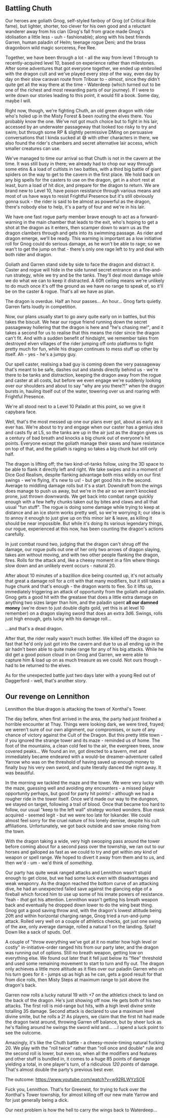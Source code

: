 ## Battling Chuth

Our heroes are goliath Gnog, self-styled fanboy of Grog (of Critical Role fame), but lighter, shorter, too clever for his own good and a reluctant wanderer away from his clan (Grog's fall from grace made Gnog's idolisation a little less - uuh - fashionable); along with his best friends Garren, human paladin of Helm; teenage rogue Deni; and the brass dragonborn wild magic sorceress, Fee Ree.

Together, we have been through a lot - all the way from level 1 through to recently-acquired level 10, based on experience rather than milestones. After some adventures that got everyone together, we ended up embroiled with the dragon cult and we've played every step of the way, even day by day on their slow caravan route from Triboar to - *almost*, since they didn't quite get all the way there at the time - Waterdeep (which turned out to be one of the richest and most rewarding parts of our journey). If I were to write down our stories leading to this point, it would fill a book. Some day, maybe I will.

Right now, though, we're fighting Chuth, an old green dragon with rider who's holed up in the Misty Forest & been routing the elves there. You probably know the one. We've not got much choice but to fight in his lair, accessed by an underwater passageway that looked too risky to try and swim; but through some RP & slightly permissive DMing on persuasive conversations that I kinda sucked at 😅 with other characters in there, we also found the rider's chambers and secret alternative lair access, which smaller creatures can use.

We've managed to time our arrival so that Chuth is not in the cavern at the time. It was still busy in there; we already had to chop our way through some etins & a load of cultists in two battles, with a third big battle of giant spiders on the way to get to the cavern in the first place. We hold back on any big spells for the casters to use on the dragon, get in a short rest at least, burn a load of hit dice, and prepare for the dragon to return. We are brand new to Level 10, have poison resistance through various means and most of us have ways to resist Frightful Presence but it's still obviously gonna suck - the rider is said to be almost as powerful as the dragon, there's nobody else to help, it's a party of four and we're in his lair.

We have one fast rogue party member brave enough to act as a forward-warning in the main chamber that leads to the exit, who's hoping to get a shot at the dragon as it enters, then scamper down to warn us as the dragon clambers through and gets into its swimming passage. As rider and dragon emerge, we'll be ready. This warning is important as a low initiative roll for Gnog could do serious damage, as he won't be able to rage; so we wan't to get the jump on that - there's only one rage left to try and deal with both rider and dragon.

Goliath and Garren stand side by side to face the dragon and distract it. Caster and rogue will hide in the side tunnel secret entrance on a fire-and-run strategy, while we try and be the tanks. They'll deal most damage while we do what we can to keep it distracted. A 60ft ceiling means we're unlikely to do much once it's off the ground as we have no range to speak of, so it'll be on the caster & rogue. That's all we have as plan.

The dragon is overdue. Half an hour passes... An hour... Gnog farts quietly. Garren farts loudly in competition.

Now, our plans usually start to go awry quite early on in battles, but this takes the biscuit. We hear our rogue friend running down the secret passageway hollering that the dragon is here and "he's chasing me!", and it takes a second for us to realise that this means the rider since the dragon can't fit. And with a sudden benefit of hindsight, we remember tales from destroyed elven villages of the rider jumping off onto platforms to fight pretty much for fun, while his dragon continues to mess stuff up other by itself. Ah - yes - he's a jumpy guy.

Our spell caster, realising a bad guy is coming down the very passageway that's meant to be safe, dashes out and stands directly behind us - we're there to be tanks and distraction, keeping the dragon away from the rogue and caster at all costs, but before we even engage we're suddenly looking over our shoulders and about to say "why are you there?!" when the dragon bursts in, hauling itself out of the water, towering over us and roaring with Frightful Presence.

We're all stood next to a Level 10 Paladin at this point, so we give it capybara face.

Well, that's the most messed up one our plans ever got, about as early as it ever has. We're about to try and engage when our caster has a genius idea and casts fly at L5, so the tanks are up in the air just as the dragon gives us a century of bad breath and knocks a big chunk out of everyone's hit points. Everyone except the goliath manage their saves and have resistance on top of that, and the goliath is raging so takes a big chunk but still only half.

The dragon is lifting off; the two kind-of-tanks follow, using the 3D space to be able to flank it directly left and right. We take swipes and in a moment of Dice God Realism, despite flanking advantage both miss wildly on our first swings - we're flying, it's new to us! - but get good hits in the second. Average to middling damage rolls but it's a start. Downdraft from the wings does manage to push us away, but we're in the air so we aren't knocked prone, just thrown downwards. We get back into combat range quickly enough with a few hefty chunks taken out by bites and claws and all that usual "fun stuff". The rogue is doing some damage while trying to keep at distance and an ice storm works pretty well, so we're worrying it; our idea is to annoy it enough to just give up on this minor lair & leave, as killing it should be near impossible. But while it's doing its various legendary things, our rogue, experienced at this now, has been counting the dragon's actions carefully.

In just combat round two, judging that the dragon can't shrug off the damage, our rogue pulls out one of her only two arrows of dragon slaying, takes aim without moving, and with two other people flanking the dragon, fires. Rolls for the attack and, like a cheesy moment in a film where things slow down and an unlikely event occurs - natural 20.

After about 10 minutes of a bazillion dice being counted up, it's not actually that great a damage roll for a crit with that many modifiers, but it still takes a huge chunk and that's enough - the dragon wants to flee. So it lifts up, immediately triggering an attack of opportunity from the goliath and paladin. Gnog gets a good hit with the greataxe that does a little extra damage on anything two sizes larger than him, and the paladin spent **all our damned money** (we're down to just double digits gold, yet this is at level 10 remember) on a dragon slaying sword that does an extra 3d6. Swings, rolls just high enough, gets lucky with his damage roll...

...and that's a dead dragon.

After that, the rider really wasn't much bother. We killed off the dragon so fast that he'd only just got into the cavern and due to us all ending up in the air hadn't been able to quite make range for any of his big attacks. While he did get a good poison cloud in on Gnog and Garren, we were able to capture him & load up on as much treasure as we could. Not ours though - had to be returned to the elves.

As for the unexpected battle just two days later with a young Red out of Daggerford - well, that's another story.



## Our revenge on Lennithon

Lennithon the blue dragon is attacking the town of Xonthal's Tower.

The day before, when first arrived in the area, the party had just finished a horrible encounter at Thay. Things were looking dark, we were tired, frayed; we weren't sure of our own alignment, our compromises, or sure of any chance of victory against the Cult of the Dragon. But this pretty little town - if you ignored the strange tower and its maze - reminded us of home. The foot of the mountains, a clean cold feel to the air, the evergreen trees, snow covered peaks... We found an inn, got directed to a tavern, met and immediately became endeared with a would-be dreamer-adventurer called Yarrow who was on the threshold of having saved up enough money to finally buy his very own sword, and quite literally danced the night away. It was beautiful.

In the morning we tackled the maze and the tower. We were very lucky with the maze, guessing well and avoiding _any_ encounters - a missed player opportunity perhaps, but good for party hit points! - although we had a rougher ride in the tower itself. Once we'd made our way to the dungeon, we stayed on target, following a trail of blood. Once that became too hard to follow, our usual "keep to the left wall" strategy worked wonders. Blue mask acquired - seemed legit - but we were too late for Iskander. We could almost feel sorry for the cruel nature of his lonely demise, despite his cult affiliations. Unfortunately, we got back outside and saw smoke rising from the town.

With the dragon taking a wide, very high swooping pass around the tower before coming about for a second pass over the township, we ran out to our horses and galloped as fast as we could to try and get within _any_ kind of weapon or spell range. We hoped to divert it away from them and to us, and then we'd - um - we'd think of _something_.

Our party has quite weak ranged attacks and Lennithon wasn't stupid enough to get close, but we had some luck even with disadvantages and weak weaponry. As the dragon reached the bottom curve of an attacking dive, he had an unexpected failed save against the glancing edge of a fireball which forced him to use up some of his innate powers of resistance. Yeah - _that_ got his attention. Lennithon wasn't getting his breath weapon back and eventually he dropped down lower to do the wing beat thing. Gnog got a good saving throw and, with the dragon's lowest altitude being 20ft and within horizontal charging range, Gnog tried a run-and-jump attack. Rolled very well on a couple of athletics checks, got just one swing of the axe, only average damage, rolled a natural 1 on the landing. Splat! Down like a sack of spuds. Oof.

A couple of "throw everything we've got at it no matter how high level or costly" in-initiative-order ranged hits from our party later, and the dragon was running out of options. Still no breath weapon, getting low on everything else. We found out later that it fell just below its "flee" threshold and used some remaining movement to start to turn and fly out. The dragon only achieves a little more altitude as it flies over our paladin Garren who on his turn goes for it - jumps up as high as he can, gets a good result for that from dice rolls, then Misty Steps at maximum range to just above the dragon's back.

Garren now rolls a lucky natural 19 with +7 on the athletics check to land on the back of the dragon. He's just showing off now. He gets both of his two attacks. The first roll is mid-range but hits, with a high level divine smite totalling 35 damage. Second attack is declared to use a maximum level divine smite, but he rolls a 2! As players, we claim that the first hit had made the dragon twist around, throwing Garren off balance, but by sheer luck as he's flailing around he swings the sword wild and... ...I spend a luck point to see the outcome.

Amazingly, it's like the Chuth battle - a cheesy-movie-timing natural fucking 20. We play with the "roll twice" rather than "roll once and double" rule and the second roll is lower, but even so, when all the modifiers and features and other stuff is bundled in, it comes to a huge 85 points of damage yielding a total, in one player's turn, of a ridiculous *120 points* of damage. That's almost double the party's previous best ever.

The outcome: https://www.youtube.com/watch?v=w92RLWYzSOE

Fuck you, Lennithon. That's for Greenest, for trying to fuck over the Xonthal's Tower township, for almost killing off our new mate Yarrow and for just generally being a dick.

Our next problem is how the hell to carry the wings back to Waterdeep...
